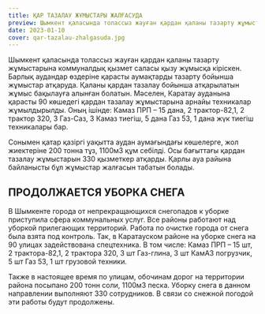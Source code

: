 ```yaml
---
title: ҚАР ТАЗАЛАУ ЖҰМЫСТАРЫ ЖАЛҒАСУДА
preview: Шымкент қаласында толассыз жауған қардан қаланы тазарту жұмыстарына коммуналдық қызмет саласы қызу жұмысқа кіріскен.
date: 2023-01-10
cover: qar-tazalau-zhalgasuda.jpg
---
```

Шымкент қаласында толассыз жауған қардан қаланы тазарту жұмыстарына коммуналдық қызмет саласы қызу жұмысқа кіріскен. Барлық аудандар өздеріне қарасты аумақтарды тазарту бойынша жұмыстар атқаруда. Қаланы қардан тазалау бойынша атқарылатын жұмыс бақылауға алынған болатын. 
Мәселен, Каратау ауданына қарасты 90 көшедегі қардан тазалау жұмыстарына арнайы техникалар жұмылдырылды. Оның ішінде:  Камаз ПРП – 15 дана, 2 трактор-82,1, 2 трактор 320, 3 Газ-Саз, 3 Камаз тиегіш, 5 дана Газ 53, 1 дана жүк тиегіш техникалары бар. 

Сонымен қатар қазіргі уақытта аудан аумағындағы көшелерге, жол жиектеріне 200 тонна тұз, 1100м3 құм себілді. Осы бағыттағы қардан тазалау жұмыстарын 330 қызметкер атқарды. Қарлы ауа райына байланысты бұл жұмыстар жалғасын табатын болады.

## ПРОДОЛЖАЕТСЯ УБОРКА СНЕГА

В Шымкенте города от непрекращающихся снегопадов к уборке приступила сфера коммунальных услуг. Все районы работают над уборкой прилегающих территорий. Работа по очистке города от снега была взята под контроль.
Так, в Каратауском районе на уборке снега на 90 улицах задействована спецтехника. В том числе: Камаз ПРП – 15 шт, 2 трактора-82,1, 2 трактора 320, 3 шт Газ-глина, 3 шт КамАЗ погрузчик, 5 шт Газ 53, 1 шт грузовой техники.

Также в настоящее время по улицам, обочинам дорог на территории района посыпано 200 тонн соли, 1100м3 песка. Уборку снега в данном направлении выполняют 330 сотрудников. В связи со снежной погодой эти работы будут продолжены.